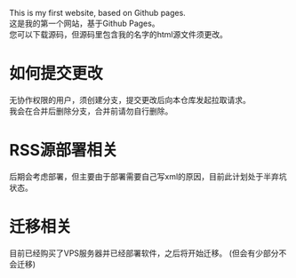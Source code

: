 This is my first website, based on Github pages.  
这是我的第一个网站，基于Github Pages。  
您可以下载源码，但源码里包含我的名字的html源文件须更改。

# 如何提交更改
无协作权限的用户，须创建分支，提交更改后向本仓库发起拉取请求。  
我会在合并后删除分支，合并前请勿自行删除。

# RSS源部署相关
后期会考虑部署，但主要由于部署需要自己写xml的原因，目前此计划处于半弃坑状态。
# 迁移相关
目前已经购买了VPS服务器并已经部署软件，之后将开始迁移。
(但会有少部分不会迁移)